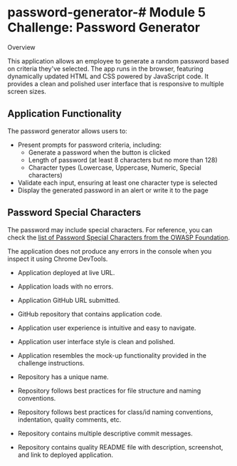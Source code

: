 # password-generator-# Module 5 Challenge: Password Generator
Overview

This application allows an employee to generate a random password based on criteria they've selected. The app runs in the browser, featuring dynamically updated HTML and CSS powered by JavaScript code. It provides a clean and polished user interface that is responsive to multiple screen sizes.

## Application Functionality

The password generator allows users to:
- Present prompts for password criteria, including:
  - Generate a password when the button is clicked
  - Length of password (at least 8 characters but no more than 128)
  - Character types (Lowercase, Uppercase, Numeric, Special characters)
- Validate each input, ensuring at least one character type is selected
- Display the generated password in an alert or write it to the page

## Password Special Characters

The password may include special characters. For reference, you can check the [list of Password Special Characters from the OWASP Foundation](https://www.owasp.org/index.php/Password_special_characters).

 The application does not produce any errors in the console when you inspect it using Chrome DevTools.


* Application deployed at live URL.

* Application loads with no errors.

* Application GitHub URL submitted.

* GitHub repository that contains application code.


* Application user experience is intuitive and easy to navigate.

* Application user interface style is clean and polished.

* Application resembles the mock-up functionality provided in the challenge instructions.


* Repository has a unique name.

* Repository follows best practices for file structure and naming conventions.

* Repository follows best practices for class/id naming conventions, indentation, quality comments, etc.

* Repository contains multiple descriptive commit messages.

* Repository contains quality README file with description, screenshot, and link to deployed application.


